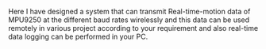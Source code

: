 Here I have designed a system that can transmit Real-time-motion data of MPU9250 at the different baud rates wirelessly and this data can 
be used remotely in various project according to your requirement and also real-time data logging can be performed in your PC. 
